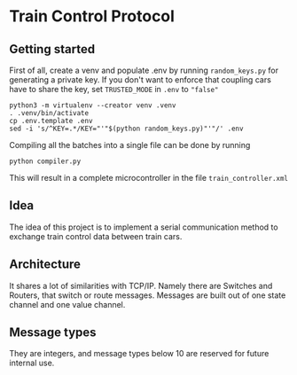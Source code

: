 # Train Control Protocol

## Getting started

First of all, create a venv and populate .env by running `random_keys.py` for generating a private key.
If you don't want to enforce that coupling cars have to share the key, set `TRUSTED_MODE` in `.env` to `"false"`

```shell
python3 -m virtualenv --creator venv .venv
. .venv/bin/activate
cp .env.template .env
sed -i 's/^KEY=.*/KEY="'"$(python random_keys.py)"'"/' .env
```

Compiling all the batches into a single file can be done by running

```shell
python compiler.py
```

This will result in a complete microcontroller in the file `train_controller.xml`

## Idea

The idea of this project is to implement a serial communication method to exchange train control data between train cars.

## Architecture

It shares a lot of similarities with TCP/IP. Namely there are Switches and Routers, that switch or route messages. Messages are built out of one state channel and one value channel.

## Message types

They are integers, and message types below 10 are reserved for future internal use.

